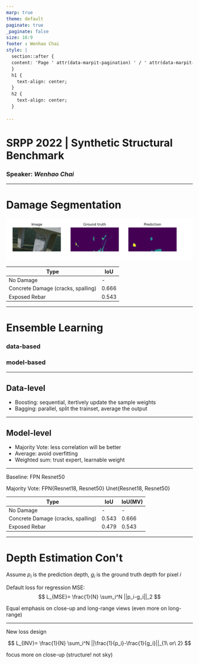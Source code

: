 ```yaml
---
marp: true
theme: default
paginate: true
_paginate: false
size: 16:9
footer : Wenhao Chai
style: |
  section::after {
  content: 'Page ' attr(data-marpit-pagination) ' / ' attr(data-marpit-pagination-total);
  }
  h1 {
    text-align: center;
  }
  h2 {
    text-align: center;
  }

---
```


# SRPP 2022 | Synthetic Structural Benchmark
### Speaker: *Wenhao Chai*

---

# Damage Segmentation

![](../img/dmg.png)

|Type|IoU|
|---|---|
|No Damage|-|
|Concrete Damage (cracks, spalling)| 0.666|
|Exposed Rebar|0.543|

---

# Ensemble Learning

### data-based

### model-based

---
## Data-level

- Boosting: sequential, itertively update the sample weights
- Bagging: parallel, split the trainset, average the output

---

## Model-level

- Majority Vote: less correlation will be better
- Average: avoid overfitting
- Weighted sum: trust expert, learnable weight

---

Baseline: FPN Resnet50

Majority Vote:  FPN{Resnet18, Resnet50} Unet{Resnet18, Resnet50}

|Type|IoU|IoU(MV)|
|---|---|---|
|No Damage|-|-|
|Concrete Damage (cracks, spalling)| 0.543 |0.666|
|Exposed Rebar|0.479|0.543|

---

# Depth Estimation Con't

Assume $p_i$ is the prediction depth, $g_i$ is the ground truth depth for pixel $i$

Default loss for regression MSE:
$$
  L_{MSE}= \frac{1}{N} \sum_i^N ||p_i-g_i||_2
$$

Equal emphasis on close-up and long-range views (even more on long-range)

---

New loss design

$$
  L_{INV}= \frac{1}{N} \sum_i^N ||\frac{1}{p_i}-\frac{1}{g_i}||_{1\ or\ 2}
$$

focus more on close-up (structure! not sky)